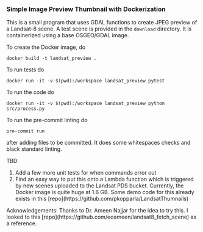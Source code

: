 ### Simple Image Preview Thumbnail with Dockerization

This is a small program that uses GDAL functions to create JPEG preview of a Landsat-8 scene. A test scene is provided in the `download` directory. It is containerized using a base OSGEO/GDAL image.

To create the Docker image, do

`docker build -t landsat_preview .`

To run tests do

`docker run -it -v $(pwd):/workspace landsat_preview pytest`

To run the code do

`docker run -it -v $(pwd):/workspace landsat_preview python src/process.py`

To run the pre-commit linting do

`pre-commit run`

after adding files to be committed. It does some whitespaces checks and black standard linting.

TBD:

<ol>
<li> Add a few more unit tests for when commands error out
<li>Find an easy way to put this onto a Lambda function which is triggered by new scenes uploaded to the Landsat PDS bucket. Currently, the Docker image is quite huge at 1.6 GB. Some demo code for this already exists in this [repo](https://github.com/pkopparla/LandsatThumnails)
</ol>
Acknowledgements: Thanks to Dr. Ameen Najjar for the idea to try this. I looked to this [repo](https://github.com/eoameen/landsat8_fetch_scene) as a reference.

